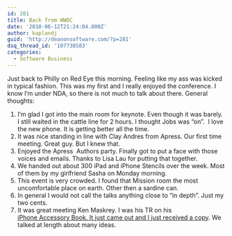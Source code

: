 ```yaml
---
id: 281
title: Back from WWDC
date: '2010-06-12T21:24:04.000Z'
author: kaplandj
guid: 'http://deanonsoftware.com/?p=281'
dsq_thread_id: '107738583'
categories:
  - Software Business
---
```

Just back to Philly on Red Eye this morning. Feeling like my ass was kicked in typical fashion. This was my first and I really enjoyed the conference. I know I’m under NDA, so there is not much to talk about there. General thoughts:

  1. I’m glad I got into the main room for keynote. Even though it was barely. I still waited in the cattle line for 2 hours. I thought Jobs was “on”.  I love the new phone. It is getting better all the time.
  2. It was nice standing in line with Clay Andres from Apress. Our first time meeting. Great guy. But I knew that.
  3. Enjoyed the Apress  Authors party. Finally got to put a face with those voices and emails. Thanks to Lisa Lau for putting that together.
  4. We handed out about 300 iPad and iPhone Stencils over the week. Most of them by my girlfriend Sasha on Monday morning.
  5. This event is very crowded. I found that Mission room the most uncomfortable place on earth. Other then a sardine can.
  6. In general I would not call the talks anything close to “in depth”. Just my two cents.
  7. It was great meeting Ken Maskrey. I was his TR on his [iPhone Accessory Book. It just came out and I just received a copy](http://www.amazon.com/Building-iPhone-OS-Accessories-Control/dp/1430229314). We talked at length about many ideas.
